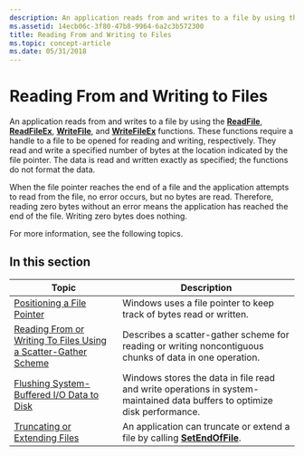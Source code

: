 ```yaml
---
description: An application reads from and writes to a file by using the ReadFile, ReadFileEx, WriteFile, and WriteFileEx functions.
ms.assetid: 14ecb06c-3f80-47b8-9964-6a2c3b572300
title: Reading From and Writing to Files
ms.topic: concept-article
ms.date: 05/31/2018
---
```


# Reading From and Writing to Files

An application reads from and writes to a file by using the [**ReadFile**](/windows/desktop/api/FileAPI/nf-fileapi-readfile), [**ReadFileEx**](/windows/desktop/api/FileAPI/nf-fileapi-readfileex), [**WriteFile**](/windows/desktop/api/FileAPI/nf-fileapi-writefile), and [**WriteFileEx**](/windows/desktop/api/FileAPI/nf-fileapi-writefileex) functions. These functions require a handle to a file to be opened for reading and writing, respectively. They read and write a specified number of bytes at the location indicated by the file pointer. The data is read and written exactly as specified; the functions do not format the data.

When the file pointer reaches the end of a file and the application attempts to read from the file, no error occurs, but no bytes are read. Therefore, reading zero bytes without an error means the application has reached the end of the file. Writing zero bytes does nothing.

For more information, see the following topics.

## In this section



| Topic                                                                                                                                           | Description                                                                                                                          |
|-------------------------------------------------------------------------------------------------------------------------------------------------|--------------------------------------------------------------------------------------------------------------------------------------|
| [Positioning a File Pointer](positioning-a-file-pointer.md)<br/>                                                                         | Windows uses a file pointer to keep track of bytes read or written.<br/>                                                       |
| [Reading From or Writing To Files Using a Scatter-Gather Scheme](reading-from-or-writing-to-files-using-a-scatter-gather-scheme.md)<br/> | Describes a scatter-gather scheme for reading or writing noncontiguous chunks of data in one operation.<br/>                   |
| [Flushing System-Buffered I/O Data to Disk](flushing-system-buffered-i-o-data-to-disk.md)<br/>                                           | Windows stores the data in file read and write operations in system-maintained data buffers to optimize disk performance.<br/> |
| [Truncating or Extending Files](truncating-or-extending-files.md)<br/>                                                                   | An application can truncate or extend a file by calling [**SetEndOfFile**](/windows/desktop/api/FileAPI/nf-fileapi-setendoffile).<br/>                             |



 

 

 




